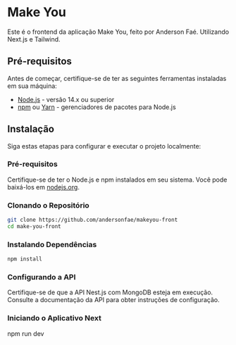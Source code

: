 # Make You

Este é o frontend da aplicação Make You, feito por Anderson Faé. Utilizando Next.js e Tailwind.

## Pré-requisitos

Antes de começar, certifique-se de ter as seguintes ferramentas instaladas em sua máquina:

- [Node.js](https://nodejs.org/) - versão 14.x ou superior
- [npm](https://www.npmjs.com/) ou [Yarn](https://yarnpkg.com/) - gerenciadores de pacotes para Node.js

## Instalação

Siga estas etapas para configurar e executar o projeto localmente:

### Pré-requisitos

Certifique-se de ter o Node.js e npm instalados em seu sistema. Você pode baixá-los em [nodejs.org](https://nodejs.org/).

### Clonando o Repositório

```bash
git clone https://github.com/andersonfae/makeyou-front
cd make-you-front
```

### Instalando Dependências

```bash
npm install
```

### Configurando a API

Certifique-se de que a API Nest.js com MongoDB esteja em execução. Consulte a documentação da API para obter instruções de configuração.

### Iniciando o Aplicativo Next

npm run dev
